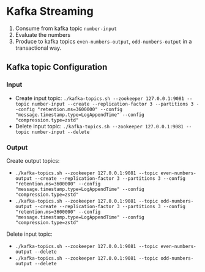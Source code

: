 # Kafka Streaming

1. Consume from kafka topic `number-input`
1. Evaluate the numbers
1. Produce to kafka topics `even-numbers-output`, `odd-numbers-output` in a transactional way.

## Kafka topic Configuration
### Input
* Create input topic:
`./kafka-topics.sh --zookeeper 127.0.0.1:9081 --topic number-input --create --replication-factor 3 --partitions 3 --config "retention.ms=3600000" --config "message.timestamp.type=LogAppendTime" --config "compression.type=zstd"`
* Delete input topic:
`./kafka-topics.sh --zookeeper 127.0.0.1:9081 --topic number-input --delete`

### Output
Create output topics:
* `./kafka-topics.sh --zookeeper 127.0.0.1:9081 --topic even-numbers-output --create --replication-factor 3 --partitions 3 --config "retention.ms=3600000" --config "message.timestamp.type=LogAppendTime" --config "compression.type=zstd"`
* `./kafka-topics.sh --zookeeper 127.0.0.1:9081 --topic odd-numbers-output --create --replication-factor 3 --partitions 3 --config "retention.ms=3600000" --config "message.timestamp.type=LogAppendTime" --config "compression.type=zstd"`

Delete input topic:
* `./kafka-topics.sh --zookeeper 127.0.0.1:9081 --topic even-numbers-output --delete`
* `./kafka-topics.sh --zookeeper 127.0.0.1:9081 --topic odd-numbers-output --delete`
